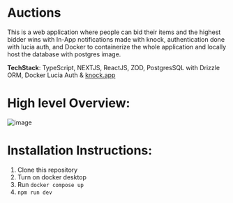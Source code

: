 
# Auctions
This is a web application where people can bid their items and the highest bidder wins with In-App notifications made with knock, authentication done with lucia auth, and Docker to containerize the whole application and locally host the database with postgres image.   

**TechStack**: TypeScript, NEXTJS, ReactJS, ZOD, PostgresSQL with Drizzle ORM, Docker Lucia Auth & [knock.app](https://knock.app/)
# High level Overview: 
![image](https://github.com/user-attachments/assets/3c7e7874-1dae-42df-b6d7-b28491c2c6c3)

# Installation Instructions:
1. Clone this repository
2. Turn on docker desktop
3. Run ``docker compose up``
4. ``npm run dev``

